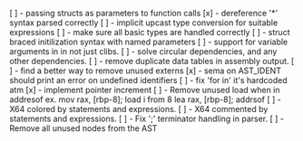 [ ] - passing structs as parameters to function calls
[x] - dereference '*' syntax parsed correctly
[ ] - implicit upcast type conversion for suitable expressions
[ ] - make sure all basic types are handled correctly
[ ] - struct braced initilization syntax with named parameters
[ ] - support for variable arguments in in not just clibs.
[ ] - solve circular dependencies, and any other dependencies.
[ ] - remove duplicate data tables in assembly output.
[ ] - find a better way to remove unused externs
[x] - sema on AST_IDENT should print an error on undefined identifiers
[ ] - fix 'for in' it's hardcoded atm
[x] - implement pointer increment
[ ] - Remove unused load when in addresof
      ex.
        mov rax, [rbp-8]; load i from 8
        lea rax, [rbp-8]; addrsof
[ ] - X64 colored by statements and expressions.
[ ] - X64 commented by statements and expressions.
[ ] - Fix ';' terminator handling in parser.
[ ] - Remove all unused nodes from the AST

